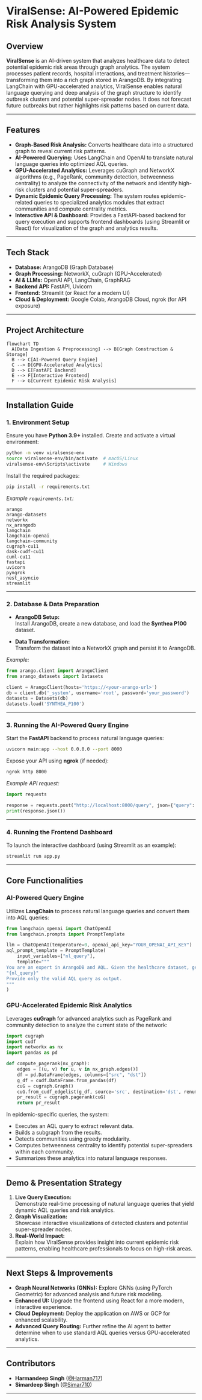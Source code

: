 # ViralSense: AI-Powered Epidemic Risk Analysis System

## Overview
**ViralSense** is an AI-driven system that analyzes healthcare data to detect potential epidemic risk areas through graph analytics. The system processes patient records, hospital interactions, and treatment histories—transforming them into a rich graph stored in ArangoDB. By integrating LangChain with GPU-accelerated analytics, ViralSense enables natural language querying and deep analysis of the graph structure to identify outbreak clusters and potential super-spreader nodes. It does not forecast future outbreaks but rather highlights risk patterns based on current data.

---

## Features
- **Graph-Based Risk Analysis:** Converts healthcare data into a structured graph to reveal current risk patterns.
- **AI-Powered Querying:** Uses LangChain and OpenAI to translate natural language queries into optimized AQL queries.
- **GPU-Accelerated Analytics:** Leverages cuGraph and NetworkX algorithms (e.g., PageRank, community detection, betweenness centrality) to analyze the connectivity of the network and identify high-risk clusters and potential super-spreaders.
- **Dynamic Epidemic Query Processing:** The system routes epidemic-related queries to specialized analytics modules that extract communities and compute centrality metrics.
- **Interactive API & Dashboard:** Provides a FastAPI-based backend for query execution and supports frontend dashboards (using Streamlit or React) for visualization of the graph and analytics results.

---

## Tech Stack
- **Database:** ArangoDB (Graph Database)
- **Graph Processing:** NetworkX, cuGraph (GPU-Accelerated)
- **AI & LLMs:** OpenAI API, LangChain, GraphRAG
- **Backend API:** FastAPI, Uvicorn
- **Frontend:** Streamlit (or React for a modern UI)
- **Cloud & Deployment:** Google Colab, ArangoDB Cloud, ngrok (for API exposure)

---

## Project Architecture

```mermaid
flowchart TD
  A[Data Ingestion & Preprocessing] --> B[Graph Construction & Storage]
  B --> C[AI-Powered Query Engine]
  C --> D[GPU-Accelerated Analytics]
  D --> E[FastAPI Backend]
  E --> F[Interactive Frontend]
  F --> G[Current Epidemic Risk Analysis]
```

---

## Installation Guide

### 1. Environment Setup
Ensure you have **Python 3.9+** installed. Create and activate a virtual environment:

```bash
python -m venv viralsense-env
source viralsense-env/bin/activate  # macOS/Linux
viralsense-env\Scripts\activate     # Windows
```

Install the required packages:

```bash
pip install -r requirements.txt
```

*Example `requirements.txt`:*
```
arango
arango-datasets
networkx
nx_arangodb
langchain
langchain-openai
langchain-community
cugraph-cu11
dask-cudf-cu11
cuml-cu11
fastapi
uvicorn
pyngrok
nest_asyncio
streamlit
```

---

### 2. Database & Data Preparation
- **ArangoDB Setup:**  
  Install ArangoDB, create a new database, and load the **Synthea P100** dataset.

- **Data Transformation:**  
  Transform the dataset into a NetworkX graph and persist it to ArangoDB.

*Example:*
```python
from arango.client import ArangoClient
from arango_datasets import Datasets

client = ArangoClient(hosts='https://<your-arango-url>')
db = client.db('_system', username='root', password='your_password')
datasets = Datasets(db)
datasets.load('SYNTHEA_P100')
```

---

### 3. Running the AI-Powered Query Engine
Start the **FastAPI** backend to process natural language queries:

```bash
uvicorn main:app --host 0.0.0.0 --port 8000
```

Expose your API using **ngrok** (if needed):

```bash
ngrok http 8000
```

*Example API request:*
```python
import requests

response = requests.post("http://localhost:8000/query", json={"query": "Find potential super-spreaders"})
print(response.json())
```

---

### 4. Running the Frontend Dashboard
To launch the interactive dashboard (using Streamlit as an example):

```bash
streamlit run app.py
```

---

## Core Functionalities

### AI-Powered Query Engine
Utilizes **LangChain** to process natural language queries and convert them into AQL queries:
```python
from langchain_openai import ChatOpenAI
from langchain.prompts import PromptTemplate

llm = ChatOpenAI(temperature=0, openai_api_key="YOUR_OPENAI_API_KEY")
aql_prompt_template = PromptTemplate(
    input_variables=["nl_query"],
    template="""
You are an expert in ArangoDB and AQL. Given the healthcare dataset, generate an optimized AQL query for:
"{nl_query}"
Provide only the valid AQL query as output.
"""
)
```

### GPU-Accelerated Epidemic Risk Analytics
Leverages **cuGraph** for advanced analytics such as PageRank and community detection to analyze the current state of the network:
```python
import cugraph
import cudf
import networkx as nx
import pandas as pd

def compute_pagerank(nx_graph):
    edges = [(u, v) for u, v in nx_graph.edges()]
    df = pd.DataFrame(edges, columns=["src", "dst"])
    g_df = cudf.DataFrame.from_pandas(df)
    cuG = cugraph.Graph()
    cuG.from_cudf_edgelist(g_df, source='src', destination='dst', renumber=True)
    pr_result = cugraph.pagerank(cuG)
    return pr_result
```

In epidemic-specific queries, the system:
- Executes an AQL query to extract relevant data.
- Builds a subgraph from the results.
- Detects communities using greedy modularity.
- Computes betweenness centrality to identify potential super-spreaders within each community.
- Summarizes these analytics into natural language responses.

---

## Demo & Presentation Strategy
1. **Live Query Execution:**  
   Demonstrate real-time processing of natural language queries that yield dynamic AQL queries and risk analytics.
2. **Graph Visualization:**  
   Showcase interactive visualizations of detected clusters and potential super-spreader nodes.
3. **Real-World Impact:**  
   Explain how ViralSense provides insight into current epidemic risk patterns, enabling healthcare professionals to focus on high-risk areas.

---

## Next Steps & Improvements
- **Graph Neural Networks (GNNs):** Explore GNNs (using PyTorch Geometric) for advanced analysis and future risk modeling.
- **Enhanced UI:** Upgrade the frontend using React for a more modern, interactive experience.
- **Cloud Deployment:** Deploy the application on AWS or GCP for enhanced scalability.
- **Advanced Query Routing:** Further refine the AI agent to better determine when to use standard AQL queries versus GPU-accelerated analytics.

---

## Contributors
- **Harmandeep Singh** ([@Harman717](https://github.com/Harman717))
- **Simardeep Singh** ([@Simar710](https://github.com/Simar710))

---
